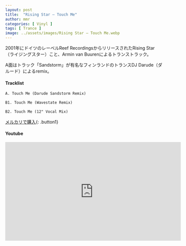 ```yaml
---
layout: post
title:  "Rising Star – Touch Me"
author: mmr
categories: [ Vinyl ]
tags: [ Trance ]
image: ../assets/images/Rising Star – Touch Me.webp
---
```


2001年にドイツのレーベルReef RecordingsからリリースされたRising Star（ライジングスター）こと、Armin van Buurenによるトランストラック。

A面はトラック「Sandstorm」が有名なフィンランドのトランスDJ Darude（ダルード）によるremix。

#### Tracklist
```md
A. Touch Me (Darude Sandstorm Remix)

B1. Touch Me (Wavestate Remix)

B2. Touch Me (12" Vocal Mix)
```

[メルカリで購入](https://jp.mercari.com/item/m98006616824?afid=6142608987){: .button1}

#### Youtube
<iframe width="560" height="315" src="https://www.youtube.com/embed/rNnbKF-rklA?si=992BgvGl_Yu75NUh" title="YouTube video player" frameborder="0" allow="accelerometer; autoplay; clipboard-write; encrypted-media; gyroscope; picture-in-picture; web-share" referrerpolicy="strict-origin-when-cross-origin" allowfullscreen></iframe>
